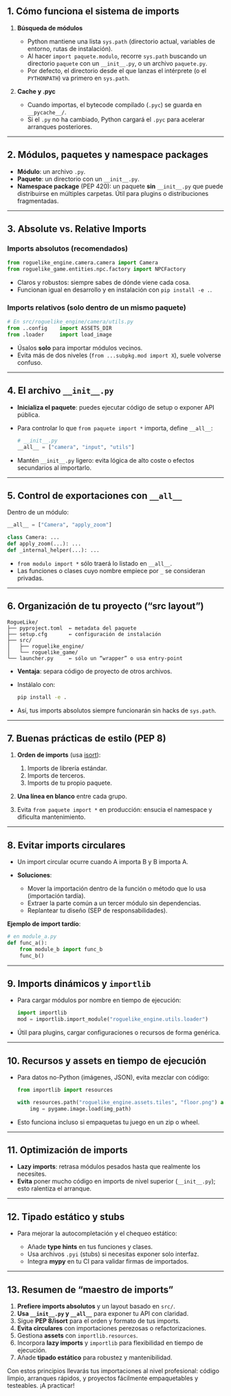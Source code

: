 ## 1. Cómo funciona el sistema de imports

1. **Búsqueda de módulos**

   * Python mantiene una lista `sys.path` (directorio actual, variables de entorno, rutas de instalación).
   * Al hacer `import paquete.modulo`, recorre `sys.path` buscando un directorio `paquete` con un `__init__.py`, o un archivo `paquete.py`.
   * Por defecto, el directorio desde el que lanzas el intérprete (o el `PYTHONPATH`) va primero en `sys.path`.

2. **Cache y .pyc**

   * Cuando importas, el bytecode compilado (`.pyc`) se guarda en `__pycache__/`.
   * Si el `.py` no ha cambiado, Python cargará el `.pyc` para acelerar arranques posteriores.

---

## 2. Módulos, paquetes y namespace packages

* **Módulo**: un archivo `.py`.
* **Paquete**: un directorio con un `__init__.py`.
* **Namespace package** (PEP 420): un paquete **sin** `__init__.py` que puede distribuirse en múltiples carpetas. Útil para plugins o distribuciones fragmentadas.

---

## 3. Absolute vs. Relative Imports

### Imports absolutos (recomendados)

```python
from roguelike_engine.camera.camera import Camera
from roguelike_game.entities.npc.factory import NPCFactory
```

* Claros y robustos: siempre sabes de dónde viene cada cosa.
* Funcionan igual en desarrollo y en instalación con `pip install -e .`.

### Imports relativos (solo dentro de un mismo paquete)

```python
# En src/roguelike_engine/camera/utils.py
from ..config    import ASSETS_DIR
from .loader     import load_image
```

* Úsalos **solo** para importar módulos vecinos.
* Evita más de dos niveles (`from ...subpkg.mod import X`), suele volverse confuso.

---

## 4. El archivo `__init__.py`

* **Inicializa el paquete**: puedes ejecutar código de setup o exponer API pública.
* Para controlar lo que `from paquete import *` importa, define `__all__`:

  ```python
  # __init__.py
  __all__ = ["camera", "input", "utils"]
  ```
* Mantén `__init__.py` ligero: evita lógica de alto coste o efectos secundarios al importarlo.

---

## 5. Control de exportaciones con `__all__`

Dentro de un módulo:

```python
__all__ = ["Camera", "apply_zoom"]

class Camera: ...
def apply_zoom(...): ...
def _internal_helper(...): ...
```

* `from modulo import *` sólo traerá lo listado en `__all__`.
* Las funciones o clases cuyo nombre empiece por `_` se consideran privadas.

---

## 6. Organización de tu proyecto (“src layout”)

```
RogueLike/
├── pyproject.toml  ← metadata del paquete
├── setup.cfg       ← configuración de instalación
├── src/
│   ├── roguelike_engine/
│   └── roguelike_game/
└── launcher.py     ← sólo un “wrapper” o usa entry-point
```

* **Ventaja**: separa código de proyecto de otros archivos.
* Instálalo con:

  ```bash
  pip install -e .
  ```
* Así, tus imports absolutos siempre funcionarán sin hacks de `sys.path`.

---

## 7. Buenas prácticas de estilo (PEP 8)

1. **Orden de imports** (usa [isort](https://github.com/PyCQA/isort)):

   1. Imports de librería estándar.
   2. Imports de terceros.
   3. Imports de tu propio paquete.
2. **Una línea en blanco** entre cada grupo.
3. Evita `from paquete import *` en producción: ensucia el namespace y dificulta mantenimiento.

---

## 8. Evitar imports circulares

* Un import circular ocurre cuando A importa B y B importa A.
* **Soluciones**:

  * Mover la importación dentro de la función o método que lo usa (importación tardía).
  * Extraer la parte común a un tercer módulo sin dependencias.
  * Replantear tu diseño (SEP de responsabilidades).

**Ejemplo de import tardío**:

```python
# en module_a.py
def func_a():
    from module_b import func_b
    func_b()
```

---

## 9. Imports dinámicos y `importlib`

* Para cargar módulos por nombre en tiempo de ejecución:

  ```python
  import importlib
  mod = importlib.import_module("roguelike_engine.utils.loader")
  ```
* Útil para plugins, cargar configuraciones o recursos de forma genérica.

---

## 10. Recursos y assets en tiempo de ejecución

* Para datos no-Python (imágenes, JSON), evita mezclar con código:

  ```python
  from importlib import resources

  with resources.path("roguelike_engine.assets.tiles", "floor.png") as img_path:
      img = pygame.image.load(img_path)
  ```
* Esto funciona incluso si empaquetas tu juego en un zip o wheel.

---

## 11. Optimización de imports

* **Lazy imports**: retrasa módulos pesados hasta que realmente los necesites.
* **Evita** poner mucho código en imports de nivel superior (`__init__.py`); esto ralentiza el arranque.

---

## 12. Tipado estático y stubs

* Para mejorar la autocompletación y el chequeo estático:

  * Añade **type hints** en tus funciones y clases.
  * Usa archivos `.pyi` (stubs) si necesitas exponer solo interfaz.
  * Integra **mypy** en tu CI para validar firmas de importados.

---

## 13. Resumen de “maestro de imports”

1. **Prefiere imports absolutos** y un layout basado en `src/`.
2. **Usa `__init__.py` y `__all__`** para exponer tu API con claridad.
3. Sigue **PEP 8/isort** para el orden y formato de tus imports.
4. **Evita circulares** con importaciones perezosas o refactorizaciones.
5. Gestiona **assets** con `importlib.resources`.
6. Incorpora **lazy imports** y `importlib` para flexibilidad en tiempo de ejecución.
7. Añade **tipado estático** para robustez y mantenibilidad.

Con estos principios llevarás tus importaciones al nivel profesional: código limpio, arranques rápidos, y proyectos fácilmente empaquetables y testeables. ¡A practicar!
